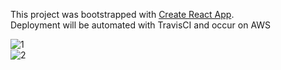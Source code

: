 This project was bootstrapped with [Create React App](https://github.com/facebook/create-react-app).  
Deployment will be automated with TravisCI and occur on AWS  

![1](https://github.com/emirkorkmaz/cloudera-quickstart-docker-compose/blob/master/misc/images/1.png "1")  
![2](https://github.com/emirkorkmaz/cloudera-quickstart-docker-compose/blob/master/misc/images/2.png "2")  
